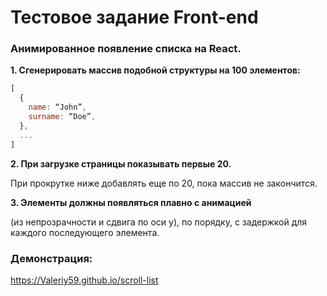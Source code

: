 # Тестовое задание Front-end

### Анимированное появление списка на React.

**1. Сгенерировать массив подобной структуры на 100 элементов:**

```jsx
[
  {
    name: “John”,
    surname: “Doe”,
  },
  ...
]
```

**2. При загрузке страницы показывать первые 20.**

При прокрутке ниже добавлять еще по 20, пока массив не закончится.

**3. Элементы должны появляться плавно с анимацией**

(из непрозрачности и сдвига по оси y), по порядку, с задержкой для каждого последующего элемента.

### Демонстрация: 
https://Valeriy59.github.io/scroll-list
